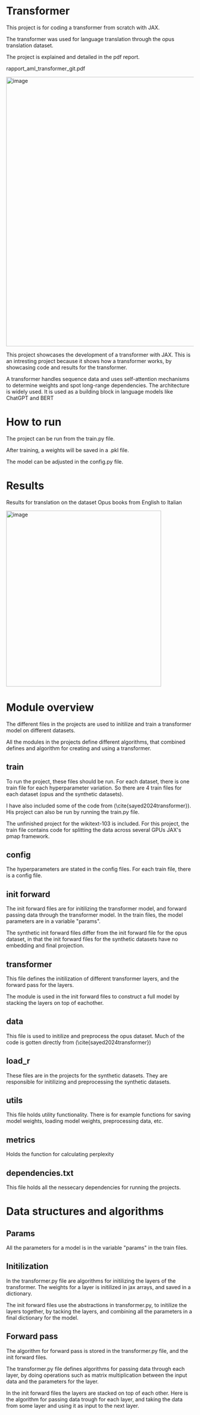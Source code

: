 # Transformer

This project is for coding a transformer from scratch with JAX.

The transformer was used for language translation through the opus translation dataset.

The project is explained and detailed in the pdf report.

rapport_aml_transformer_git.pdf

<img width="521" height="723" alt="image" src="https://github.com/user-attachments/assets/194b847e-8745-4ea4-be45-491168efb0ae" />


This project showcases the development of a transformer with JAX.
This is an intresting project because it shows how a transformer works, by showcasing code and results for the transformer. 

A transformer handles sequence data and uses self-attention mechanisms to determine
weights and spot long-range dependencies. The architecture is widely used.
It is used as a building block in language models like ChatGPT and BERT

# How to run
The project can be run from the train.py file.

After training, a weights will be saved in a .pkl file.

The model can be adjusted in the config.py file.

# Results
Results for translation on the dataset Opus books from English to Italian

<img width="416" height="472" alt="image" src="https://github.com/user-attachments/assets/e95a3e12-9602-4f96-9edf-34beff435db5" />



# Module overview
The different files in the projects are used to initilize and train a transformer
model on different datasets.

All the modules in the projects define different algorithms,
that combined defines and algorithm for creating and using a transformer.



## train
To run the project, these files should be run.
For each dataset, there is one train file for each
hyperparameter variation. So there are 4 train files for each dataset (opus and the synthetic datasets).

I have also included some of the code from (\cite{sayed2024transformer}).
His project can also be run by running the train.py file.

The unfinished project for the wikitext-103 is included.
For this project, the train file contains code for splitting the data across several
GPUs JAX's pmap framework.



## config
The hyperparameters are stated in the config files.
For each train file, there is a config file.



## init forward
The init forward files are for initilizing the transformer model,
and forward passing data through the transformer model.
In the train files, the model parameters are in a variable "params".

The synthetic init forward files differ from the init forward file for the opus dataset,
in that the init forward files for the synthetic datasets have no embedding and final projection.


## transformer
This file defines the initilization of different transformer layers,
and the forward pass for the layers.

The module is used in the init forward files to construct a full model by stacking the
layers on top of eachother.


## data
This file is used to initilize and preprocess the opus dataset.
Much of the code is gotten directly from (\cite{sayed2024transformer}) 


## load_r
These files are in the projects for the synthetic datasets.
They are responsible for initilizing and preprocessing the synthetic datasets.


## utils
This file holds utility functionality.
There is for example functions for saving model weights, loading model weights,
preprocessing data, etc.

## metrics
Holds the function for calculating perplexity

## dependencies.txt
This file holds all the nessecary dependencies for running the projects.


# Data structures and algorithms
## Params
All the parameters for a model is in the variable "params" in the train files.

## Initilization
In the transformer.py file are algorithms for initilizing the layers of the transformer.
The weights for a layer is initilized in jax arrays, and saved in a dictionary.

The init forward files use the abstractions in transformer.py,
to initilize the layers together, by tacking the layers, and
combining all the parameters in a final dictionary for the model.

## Forward pass
The algorithm for forward pass is stored in the transformer.py file, and
the init forward files.

The transformer.py file defines algorithms for passing data through each layer,
by doing operations such as matrix multiplication between the input data and the parameters for the layer.

In the init forward files the layers are stacked on top of each other.
Here is the algorithm for passing data trough for each layer, and
taking the data from some layer and using it as input to the next layer.




